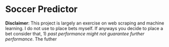 # Soccer Predictor
__Disclaimer__: This project is largely an exercise on web scraping and machine learning. I do not use to place bets myself.
If anyways you decide to place a bet consider that, 1) _past performance might not guarantee further performance_. The futher